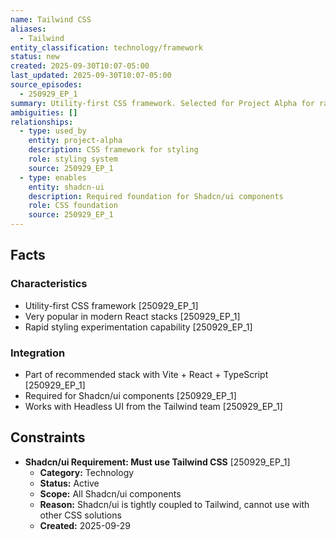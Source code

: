 ```yaml
---
name: Tailwind CSS
aliases:
  - Tailwind
entity_classification: technology/framework
status: new
created: 2025-09-30T10:07-05:00
last_updated: 2025-09-30T10:07-05:00
source_episodes:
  - 250929_EP_1
summary: Utility-first CSS framework. Selected for Project Alpha for rapid styling and works as foundation for Shadcn/ui components.
ambiguities: []
relationships:
  - type: used_by
    entity: project-alpha
    description: CSS framework for styling
    role: styling system
    source: 250929_EP_1
  - type: enables
    entity: shadcn-ui
    description: Required foundation for Shadcn/ui components
    role: CSS foundation
    source: 250929_EP_1
---
```


## Facts

### Characteristics
- Utility-first CSS framework [250929_EP_1]
- Very popular in modern React stacks [250929_EP_1]
- Rapid styling experimentation capability [250929_EP_1]

### Integration
- Part of recommended stack with Vite + React + TypeScript [250929_EP_1]
- Required for Shadcn/ui components [250929_EP_1]
- Works with Headless UI from the Tailwind team [250929_EP_1]

## Constraints

- **Shadcn/ui Requirement: Must use Tailwind CSS** [250929_EP_1]
  - **Category:** Technology
  - **Status:** Active
  - **Scope:** All Shadcn/ui components
  - **Reason:** Shadcn/ui is tightly coupled to Tailwind, cannot use with other CSS solutions
  - **Created:** 2025-09-29